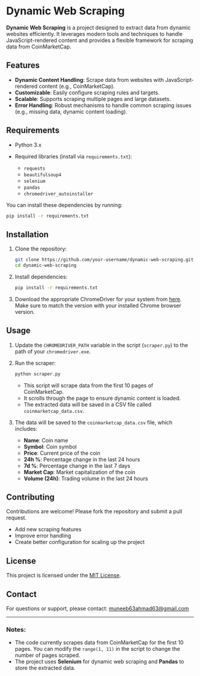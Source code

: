 
# Dynamic Web Scraping

**Dynamic Web Scraping** is a project designed to extract data from dynamic websites efficiently. It leverages modern tools and techniques to handle JavaScript-rendered content and provides a flexible framework for scraping data from CoinMarketCap.

## Features

* **Dynamic Content Handling**: Scrape data from websites with JavaScript-rendered content (e.g., CoinMarketCap).
* **Customizable**: Easily configure scraping rules and targets.
* **Scalable**: Supports scraping multiple pages and large datasets.
* **Error Handling**: Robust mechanisms to handle common scraping issues (e.g., missing data, dynamic content loading).

## Requirements

* Python 3.x
* Required libraries (install via `requirements.txt`):

  * `requests`
  * `beautifulsoup4`
  * `selenium`
  * `pandas`
  * `chromedriver_autoinstaller`

You can install these dependencies by running:

```bash
pip install -r requirements.txt
```

## Installation

1. Clone the repository:

   ```bash
   git clone https://github.com/your-username/dynamic-web-scraping.git
   cd dynamic-web-scraping
   ```

2. Install dependencies:

   ```bash
   pip install -r requirements.txt
   ```

3. Download the appropriate ChromeDriver for your system from [here](https://sites.google.com/a/chromium.org/chromedriver/). Make sure to match the version with your installed Chrome browser version.

## Usage

1. Update the `CHROMEDRIVER_PATH` variable in the script (`scraper.py`) to the path of your `chromedriver.exe`.

2. Run the scraper:

   ```bash
   python scraper.py
   ```

   * This script will scrape data from the first 10 pages of CoinMarketCap.
   * It scrolls through the page to ensure dynamic content is loaded.
   * The extracted data will be saved in a CSV file called `coinmarketcap_data.csv`.

3. The data will be saved to the `coinmarketcap_data.csv` file, which includes:

   * **Name**: Coin name
   * **Symbol**: Coin symbol
   * **Price**: Current price of the coin
   * **24h %**: Percentage change in the last 24 hours
   * **7d %**: Percentage change in the last 7 days
   * **Market Cap**: Market capitalization of the coin
   * **Volume (24h)**: Trading volume in the last 24 hours

## Contributing

Contributions are welcome! Please fork the repository and submit a pull request.

* Add new scraping features
* Improve error handling
* Create better configuration for scaling up the project

## License

This project is licensed under the [MIT License](LICENSE).

## Contact

For questions or support, please contact:
[muneeb63ahmad63@gmail.com](mailto:muneeb63ahmad63@gmail.com)

---

### Notes:

* The code currently scrapes data from CoinMarketCap for the first 10 pages. You can modify the `range(1, 11)` in the script to change the number of pages scraped.
* The project uses **Selenium** for dynamic web scraping and **Pandas** to store the extracted data.


